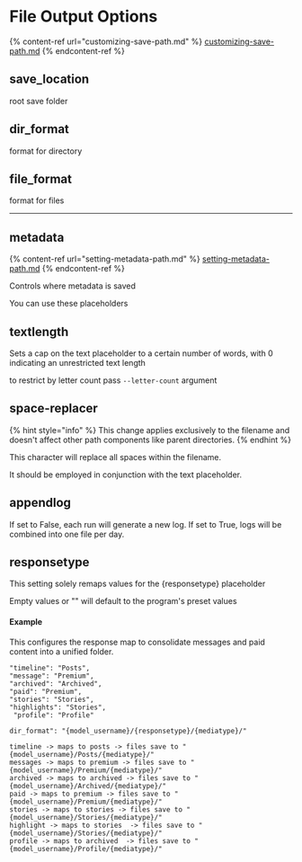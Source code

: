# File Output Options

{% content-ref url="customizing-save-path.md" %}
[customizing-save-path.md](customizing-save-path.md)
{% endcontent-ref %}

## save\_location

root save folder

## dir\_format

format for directory

## file\_format

format for files

***

## metadata

{% content-ref url="setting-metadata-path.md" %}
[setting-metadata-path.md](setting-metadata-path.md)
{% endcontent-ref %}

Controls where metadata is saved

You can use these placeholders





## textlength

Sets a cap on the text placeholder to a certain number of words, with 0 indicating an unrestricted text length

to restrict by letter count pass `--letter-count` argument

## space-replacer

{% hint style="info" %}
&#x20;This change applies exclusively to the filename and doesn't affect other path components like parent directories.
{% endhint %}

This character will replace all spaces within the filename.

It should be employed in conjunction with the text placeholder.



## appendlog

If set to False, each run will generate a new log. If set to True, logs will be combined into one file per day.

## responsetype

This setting solely remaps values for the {responsetype} placeholder

Empty values or "" will default to the program's preset values

#### Example

This configures the response map to consolidate messages and paid content into a unified folder.

```
"timeline": "Posts",
"message": "Premium",
"archived": "Archived",
"paid": "Premium",
"stories": "Stories",
"highlights": "Stories",
 "profile": "Profile"
```

```
dir_format": "{model_username}/{responsetype}/{mediatype}/"
```

```
timeline -> maps to posts -> files save to "{model_username}/Posts/{mediatype}/"
messages -> maps to premium -> files save to "{model_username}/Premium/{mediatype}/"
archived -> maps to archived -> files save to "{model_username}/Archived/{mediatype}/"
paid -> maps to premium -> files save to "{model_username}/Premium/{mediatype}/"
stories -> maps to stories -> files save to "{model_username}/Stories/{mediatype}/"
highlight -> maps to stories  -> files save to "{model_username}/Stories/{mediatype}/"
profile -> maps to archived  -> files save to "{model_username}/Profile/{mediatype}/"
```

##
